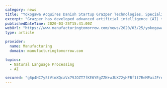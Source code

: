 ```yaml
---
category: news
title: "Yokogawa Acquires Danish Startup Grazper Technologies, Specialists in AI for Image Analytics"
excerpt: "Grazper has developed advanced artificial intelligence (AI) technologies for analysing images, and Yokogawa aims to leverage these technologies within its various existing businesses and to develop new industrial AI solutions. Why 100% Accurate Technical Translation Is a ... circuit design in the hardware language About Yokogawa Founded in ..."
publishedDateTime: 2020-03-25T15:41:00Z
webUrl: "https://www.manufacturingtomorrow.com/news/2020/03/25/yokogawa-acquires-danish-startup-grazper-technologies-specialists-in-ai-for-image-analytics/15024/"
type: article

provider:
  name: Manufacturing
  domain: manufacturingtomorrow.com

topics:
  - Natural Language Processing
  - AI

secured: "g6p4HC7yStVtmXQcaVx79JOZT7fKE6YEgZZK+wJUX72yHFBf1t7ReMPaiJFreIx0tgSxu5lfdZl5TLUpRQ6YmGY52AeS+mDYc1DSs/wT5oiifysuVCesTmXqxR1+jgUjMT9ZQgLEbPHcoqcJDPRwi/BMmYJ0H6It/zjAzVEj/2isxNhocqhvkpJ8BPwD9cvSQFx1v3lCR8pFQ+tBg0neN+sRdT5umaWr0fCRDtfKoxZAnzSjGhcAQ+VI+Wtj7HOkgmszZnemgBlbv5iz8LfUiVIiq7KdiXdiwnLL4SLSgsZaBP0CFCbRTs9pmYM9n15t;nwJSSqk/PK9gCl8nnedKmg=="
---
```


